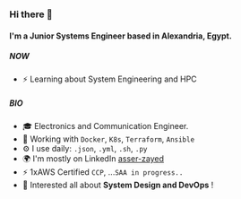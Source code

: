 ### Hi there 👋

#### I'm a Junior Systems Engineer based in Alexandria, Egypt.

##### NOW

- ⚡️ Learning about System Engineering and HPC

##### BIO

- 🎓 Electronics and Communication Engineer.
- 🐳 Working with `Docker`, `K8s`, `Terraform`, `Ansible`
- ⚙️ I use daily: `.json`, `.yml`, `.sh`, `.py`
- 🌍 I'm mostly on LinkedIn [asser-zayed](https://www.linkedin.com/in/asser-zayed/)
- ⚡️ 1xAWS Certified `CCP`, ...`SAA in progress..`
- 🌱 Interested all about **System Design and DevOps** !
